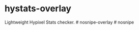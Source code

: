 # hystats-overlay
Lightweight Hypixel Stats checker.
#   n o s n i p e - o v e r l a y  
 #   n o s n i p e  
 
